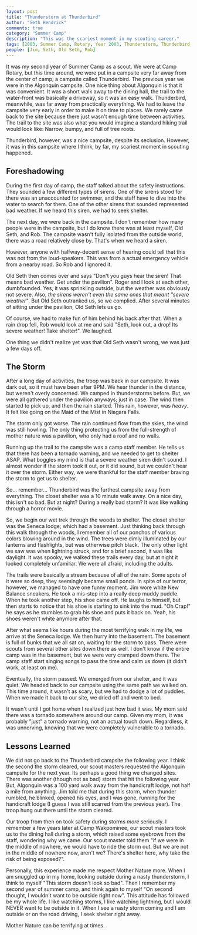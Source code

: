 ```yaml
--- 
layout: post
title: "Thunderstorm at Thunderbird"
author: "Seth Hendrick"
comments: true
category: "Summer Camp"
description: "This was the scariest moment in my scouting career."
tags: [2003, Summer Camp, Rotary, Year 2003, Thunderstorm, Thunderbird, Tornado]
people: [Jim, Seth, Old Seth, Rob]
---
```


It was my second year of Summer Camp as a scout.  We were at Camp Rotary, but this time around, we were put in a campsite very far away from the center of camp; a campsite called Thunderbird.  The previous year we were in the Algonquin campsite.  One nice thing about Algonquin is that it was convenient.  It was a short walk away to the dining hall, the trail to the water-front was basically a driveway, so it was an easy walk.  Thunderbird, meanwhile, was far away from practically everything.  We had to leave the campsite very early in order to make it on time to places.  We rarely came back to the site because there just wasn't enough time between activities.  The trail to the site was also what you would imagine a standard hiking trail would look like: Narrow, bumpy, and full of tree roots.

Thunderbird, however, was a nice campsite, despite its seclusion.  However, it was in this campsite where I think, by far, my scariest moment in scouting happened.

## Foreshadowing

During the first day of camp, the staff talked about the safety instructions.  They sounded a few different types of sirens.  One of the sirens stood for there was an unaccounted for swimmer, and the staff have to dive into the water to search for them.  One of the other sirens that sounded represented bad weather.  If we heard this siren, we had to seek shelter.

The next day, we were back in the campsite.  I don't remember how many people were in the campsite, but I do know there was at least myself, Old Seth, and Rob.  The campsite wasn't fully isolated from the outside world, there was a road relatively close by.  That's when we heard a siren.  

However, anyone with halfway-decent sense of hearing could tell that this was not from the loud-speakers.  This was from a actual emergency vehicle from a nearby road.  So Rob and I ignored it.

Old Seth then comes over and says "Don't you guys hear the siren! That means bad weather.  Get under the pavilion".  Roger and I look at each other, dumbfounded.  Yes, it was sprinkling outside, but the weather was obviously not severe.  Also, _the sirens weren't even the same ones that meant "severe weather"_.  But Old Seth outranked us, so we complied.  After several minutes of sitting under the pavilion, Old Seth lets us go.

Of course, we had to make fun of him behind his back after that.  When a rain drop fell, Rob would look at me and said "Seth, look out, a drop!  Its severe weather!  Take shelter!".  We laughed.

One thing we didn't realize yet was that Old Seth wasn't wrong, we was just a few days off.

## The Storm

After a long day of activities, the troop was back in our campsite.  It was dark out, so it must have been after 9PM.  We hear thunder in the distance, but weren't overly concerned.  We camped in thunderstorms before.  But, we were all gathered under the pavilion anyways; just in case.  The wind then started to pick up, and then the rain started.  This rain, however, was _heavy_.  It felt like going on the Maid of the Mist in Niagara Falls.

The storm only got worse.  The rain continued flow from the skies, the wind was still howling.  The only thing protecting us from the full-strength of mother nature was a pavilion, who only had a roof and no walls.

Running up the trail to the campsite was a camp staff member.  He tells us that there has been a tornado warning, and we needed to get to shelter ASAP.  What boggles my mind is that a severe weather siren didn't sound.  I almost wonder if the storm took it out, or it did sound, but we couldn't hear it over the storm.  Either way, we were thankful for the staff member braving the storm to get us to shelter.

So... remember... Thunderbird was the furthest campsite away from everything.  The closet shelter was a 10 minute walk away.  On a nice day, this isn't so bad.  But at night?  During a really bad storm?  It was like walking through a horror movie.

So, we begin our wet trek through the woods to shelter.  The closet shelter was the Seneca lodge; which had a basement.  Just thinking back through this walk through the woods, I remember all of our ponchos of various colors blowing around in the wind.  The trees were dimly illuminated by our lanterns and flashlights, but was otherwise pitch black.  The only other light we saw was when lightning struck, and for a brief second, it was like daylight.  It was spooky, we walked these trails every day, but at night it looked completely unfamiliar.  We were all afraid, including the adults.

The trails were basically a stream because of all of the rain.  Some spots of it were so deep, they seemingly became small ponds.  In spite of our terror, however, we managed to have one funny moment.  Jim wore white New Balance sneakers.  He took a mis-step into a really deep muddy puddle.  When he took another step, his shoe came off.  He laughs to himself, but then starts to notice that his shoe is starting to sink into the mud.  "Oh Crap!" he says as he stumbles to grab his shoe and puts it back on.  Yeah, his shoes weren't white anymore after that.

After what seems like hours during the most terrifying walk in my life, we arrive at the Seneca lodge.  We then hurry into the basement.  The basement is full of bunks that we all sat on, waiting for the storm to pass.  There were scouts from several other sites down there as well.  I don't know if the entire camp was in the basement, but we were very cramped down there.  The camp staff start singing songs to pass the time and calm us down (it didn't work, at least on me).

Eventually, the storm passed.  We emerged from our shelter, and it was quiet.  We headed back to our campsite using the same path we walked on.  This time around, it wasn't as scary, but we had to dodge a lot of puddles.  When we made it back to our site, we dried off and went to bed.

It wasn't until I got home when I realized just how bad it was.  My mom said there was a tornado somewhere around our camp.  Given my mom, it was probably "just" a tornado warning, not an actual touch down.  Regardless, it was unnerving, knowing that we were completely vulnerable to a tornado.

## Lessons Learned

We did not go back to the Thunderbird campsite the following year.  I think the second the storm cleared, our scout masters requested the Algonquin campsite for the next year.  Its perhaps a good thing we changed sites.  There was another (though not as bad) storm that hit the following year.  But, Algonquin was a 100 yard walk away from the handicraft lodge, not half a mile from anything.  Jim told me that during this storm, when thunder rumbled, he blinked, opened his eyes, and I was gone, running for the handicraft lodge (I guess I was still scarred from the previous year).  The troop hung out there until the storm cleared.

Our troop from then on took safety during storms _more_ seriously.  I remember a few years later at Camp Wakpominee, our scout masters took us to the dining hall during a storm, which raised some eyebrows from the staff, wondering why we came.  Our scout master told them "if we were in the middle of nowhere, we would have to ride the storm out.  But we are not in the middle of nowhere now, aren't we? There's shelter here, why take the risk of being exposed?".

Personally, this experience made me respect Mother Nature more.  When I am snuggled up in my home, looking outside during a nasty thunderstorm, I think to myself "This storm doesn't look so bad".  Then I remember my second year of summer camp, and think again to myself "On second thought, I wouldn't want to be outside right now".  This attitude has followed be my whole life.  I like watching storms, I like watching lightning, but I would NEVER want to be outside in it. When I see a nasty storm coming and I am outside or on the road driving, I seek shelter right away.

Mother Nature can be terrifying at times.
